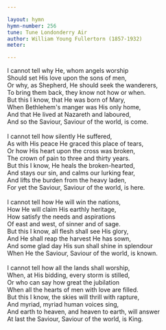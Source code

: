 ```yaml
---

layout: hymn
hymn-number: 256
tune: Tune Londonderry Air
author: William Young Fullertorn (1857-1932)
meter: 

---
```

I cannot tell why He, whom angels worship<br>Should set His love upon the sons of men,<br>Or why, as Shepherd, He should seek the wanderers,<br>To bring them back, they know not how or when.<br>But this I know, that He was born of Mary,<br>When Bethlehem's manger was His only home,<br>And that He lived at Nazareth and laboured,<br>And so the Saviour, Saviour of the world, is come.<br><br>I cannot tell how silently He suffered,<br>As with His peace He graced this place of tears,<br>Or how His heart upon the cross was broken,<br>The crown of pain to three and thirty years.<br>But this I know, He heals the broken-hearted,<br>And stays our sin, and calms our lurking fear,<br>And lifts the burden from the heavy laden,<br>For yet the Saviour, Saviour of the world, is here.<br><br>I cannot tell how He will win the nations,<br>How He will claim His earthly heritage,<br>How satisfy the needs and aspirations<br>Of east and west, of sinner and of sage.<br>But this I know, all flesh shall see His glory,<br>And He shall reap the harvest He has sown,<br>And some glad day His sun shall shine in splendour<br>When He the Saviour, Saviour of the world, is known.<br><br>I cannot tell how all the lands shall worship,<br>When, at His bidding, every storm is stilled,<br>Or who can say how great the jubilation<br>When all the hearts of men with love are filled.<br>But this I know, the skies will thrill with rapture,<br>And myriad, myriad human voices sing,<br>And earth to heaven, and heaven to earth, will answer<br>At last the Saviour, Saviour of the world, is King.<br><br><br>

